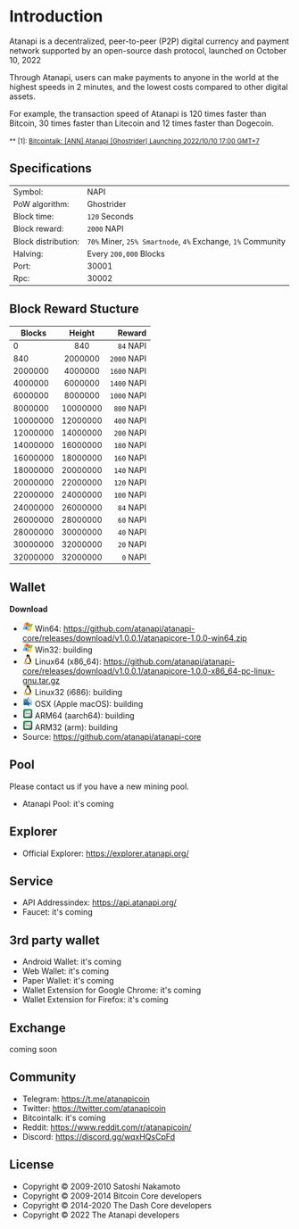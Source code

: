 Introduction
============
Atanapi is a decentralized, peer-to-peer (P2P) digital currency and payment network supported by an open-source dash protocol, launched on October 10, 2022

Through Atanapi, users can make payments to anyone in the world at the highest speeds in 2 minutes, and the lowest costs compared to other digital assets.

For example, the transaction speed of Atanapi is 120 times faster than Bitcoin, 30 times faster than Litecoin and 12 times faster than Dogecoin.

<small>** <a name="bitcointalk">[1]</a>: [Bitcointalk: [ANN] Atanapi [Ghostrider] Launching 2022/10/10 17:00 GMT+7](#)
</small>

Specifications
--------------
| | |
------------|------------
Symbol: | NAPI
PoW algorithm: | Ghostrider
Block time: | `120` Seconds
Block reward: | `2000` NAPI
Block distribution: | `70%` Miner, `25% Smartnode`, `4%` Exchange, `1%` Community
Halving: | Every `200,000` Blocks
Port: | 30001
Rpc: | 30002

Block Reward Stucture
------------------------
| Blocks        | Height           | Reward  |
| ------------- |:-------------:| -----:|
| 0      | 840 | `84` NAPI|
| 840 | 2000000 | `2000` NAPI|
| 2000000 | 4000000 | `1600` NAPI|
| 4000000 | 6000000 | `1400` NAPI|
| 6000000 | 8000000 | `1000` NAPI|
| 8000000 | 10000000 | `800` NAPI|
| 10000000 | 12000000 | `400` NAPI|
| 12000000 | 14000000 | `200` NAPI|
| 14000000 | 16000000 | `180` NAPI|
| 16000000 | 18000000 | `160` NAPI|
| 18000000 | 20000000 | `140` NAPI|
| 20000000 | 22000000 | `120` NAPI|
| 22000000 | 24000000 | `100` NAPI|
| 24000000 | 26000000 | `84` NAPI|
| 26000000 | 28000000 | `60` NAPI|
| 28000000 | 30000000 | `40` NAPI|
| 30000000 | 32000000 | `20` NAPI|
| 32000000 | 32000000 | `0` NAPI|

Wallet
------
**Download**
- <img src="images/icon_win.png" width="18"> Win64: https://github.com/atanapi/atanapi-core/releases/download/v1.0.0.1/atanapicore-1.0.0-win64.zip
- <img src="images/icon_win.png" width="18"> Win32: building
- <img src="images/icon_linux.png" width="18"> Linux64 (x86_64): https://github.com/atanapi/atanapi-core/releases/download/v1.0.0.1/atanapicore-1.0.0-x86_64-pc-linux-gnu.tar.gz
- <img src="images/icon_linux.png" width="18"> Linux32 (i686): building
- <img src="images/icon_osx.png" width="18"> OSX (Apple macOS): building
- <img src="images/icon_arm.png" width="18"> ARM64 (aarch64): building
- <img src="images/icon_arm.png" width="18"> ARM32 (arm): building
- Source: https://github.com/atanapi/atanapi-core

Pool
----
Please contact us if you have a new mining pool.
- Atanapi Pool: it's coming

Explorer
--------
- Official Explorer: https://explorer.atanapi.org/

Service
-------
- API Addressindex: https://api.atanapi.org/
- Faucet: it's coming

3rd party wallet
----------------
- Android Wallet: it's coming
- Web Wallet: it's coming
- Paper Wallet: it's coming
- Wallet Extension for Google Chrome: it's coming
- Wallet Extension for Firefox: it's coming

Exchange
--------
coming soon

Community
---------
- Telegram: https://t.me/atanapicoin
- Twitter: https://twitter.com/atanapicoin
- Bitcointalk: it's coming
- Reddit: https://www.reddit.com/r/atanapicoin/
- Discord: https://discord.gg/wqxHQsCpFd

License
-------
- Copyright © 2009-2010 Satoshi Nakamoto
- Copyright © 2009-2014 Bitcoin Core developers
- Copyright © 2014-2020 The Dash Core developers
- Copyright © 2022 The Atanapi developers
